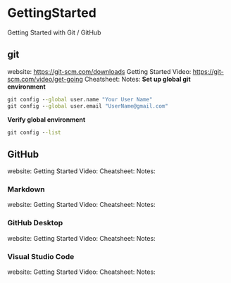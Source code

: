 # GettingStarted
Getting Started with Git / GitHub

## git
website: https://git-scm.com/downloads
Getting Started Video: https://git-scm.com/video/get-going
Cheatsheet: 
Notes:
**Set up global git environment**
```cmd
git config --global user.name "Your User Name"
git config --global user.email "UserName@gmail.com"
```
**Verify global environment**
```cmd
git config --list
```

## GitHub
website:
Getting Started Video: 
Cheatsheet: 
Notes:

### Markdown
website:
Getting Started Video: 
Cheatsheet: 
Notes:

### GitHub Desktop
website:
Getting Started Video: 
Cheatsheet: 
Notes:

### Visual Studio Code
website:
Getting Started Video: 
Cheatsheet: 
Notes:
